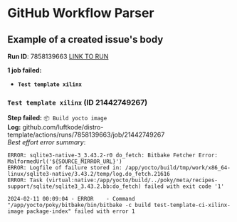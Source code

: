 # GitHub Workflow Parser

## Example of a created issue's body
**Run ID**: 7858139663 [LINK TO RUN](github.com/luftkode/distro-template/actions/runs/7858139663)

**1 job failed:**
- **`Test template xilinx`**

### `Test template xilinx` (ID 21442749267)
**Step failed:** `📦 Build yocto image`
\
**Log:** github.com/luftkode/distro-template/actions/runs/7858139663/job/21442749267
\
*Best effort error summary*:
```
ERROR: sqlite3-native-3_3.43.2-r0 do_fetch: Bitbake Fetcher Error: MalformedUrl('${SOURCE_MIRROR_URL}')
ERROR: Logfile of failure stored in: /app/yocto/build/tmp/work/x86_64-linux/sqlite3-native/3.43.2/temp/log.do_fetch.21616
ERROR: Task (virtual:native:/app/yocto/build/../poky/meta/recipes-support/sqlite/sqlite3_3.43.2.bb:do_fetch) failed with exit code '1'

2024-02-11 00:09:04 - ERROR    - Command "/app/yocto/poky/bitbake/bin/bitbake -c build test-template-ci-xilinx-image package-index" failed with error 1
```
